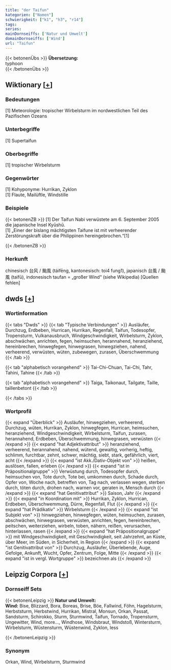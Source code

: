 ```yaml
---
title: "der Taifun"
kategorien: ["Nomen"]
schwierigkeit: ["k1", "h3", "r14"]
tags:
series:
mainDornseiffs: ['Natur und Umwelt']
domainDornseiffs: ['Wind']
url: "Taifun"
---
```


{{< betonenÜbs >}}
**Übersetzung:**  
typhoon  
{{< /betonenÜbs >}}

## Wiktionary [[+](https://de.wiktionary.org/wiki/Taifun)]

### Bedeutungen
[1] Meteorologie: tropischer Wirbelsturm im nordwestlichen Teil des Pazifischen Ozeans  

### Unterbegriffe
[1] Supertaifun  

### Oberbegriffe
[1] tropischer Wirbelsturm  

### Gegenwörter
[1] Kohyponyme: Hurrikan, Zyklon  
[1] Flaute, Mailüftle, Windstille  

### Beispiele
{{< betonenZB >}}
[1] Der Taifun Nabi verwüstete am 6. September 2005 die japanische Insel Kyūshū.  
[1] „Einer der bislang mächtigsten Taifune ist mit verheerender Zerstörungskraft über die Philippinen hereingebrochen.“[1]  

{{< /betonenZB >}}
### Herkunft
chinesisch 台风 / 颱風 (táifēng, kantonesisch: toi4 fung1), japanisch 台風 / 颱風 (taifū), indonesisch taufan =  „großer Wind“ (siehe Wikipedia) [Quellen fehlen]  



## dwds [[+](https://www.dwds.de/wb/Taifun)]

### Wortinformation
{{< tabs "Dwds" >}}
{{< tab "Typische Verbindungen" >}}
Ausläufer, Durchzug, Erdbeben, Hurrican, Hurrikan, Regenfall, Taifun, Todesopfer, Tropensturm, Vulkanausbruch, Windgeschwindigkeit, Wirbelsturm, Zyklon, abschwächen, anrichten, fegen, heimsuchen, herannahend, heranziehend, hereinbrechen, hinwegfegen, hinwegrasen, hinwegziehen, nahend, verheerend, verwüsten, wüten, zubewegen, zurasen, Überschwemmung
{{< /tab >}}

{{< tab "alphabetisch vorangehend" >}}
Tai-Chi-Chuan, Tai-Chi, Tahr, Tahini, Tahine
{{< /tab >}}

{{< tab "alphabetisch vorangehend" >}}
Taiga, Taikonaut, Tailgate, Taille, taillenbetont
{{< /tab >}}

{{< /tabs >}}

### Wortprofil
{{< expand "Überblick" >}} Ausläufer, hinwegziehen, verheerend, Durchzug, wüten, Hurrikan, Zyklon, hinwegfegen, Hurrican, heimsuchen, heranziehend, Windgeschwindigkeit, Wirbelsturm, Taifun, zurasen, herannahend, Erdbeben, Überschwemmung, hinwegrasen, verwüsten {{< /expand >}}
{{< expand "hat Adjektivattribut" >}} heranziehend, verheerend, herannahend, nahend, wütend, gewaltig, vorherig, heftig, schlimm, furchtbar, zehnt, schwer, mächtig, siebt, stark, gefährlich, viert, acht {{< /expand >}}
{{< expand "ist Akk./Dativ-Objekt von" >}} heißen, auslösen, fallen, erleben {{< /expand >}}
{{< expand "ist in Präpositionalgruppe" >}} Verwüstung durch, Todesopfer durch, heimsuchen von, Tote durch, Tote bei, umkommen durch, Schade durch, Opfer von, Woche nach, betreffen von, Tag nach, verlassen wegen, sterben durch, töten durch, drohen nach, warnen vor, geraten in, Mensch durch {{< /expand >}}
{{< expand "hat Genitivattribut" >}} Saison, Jahr {{< /expand >}}
{{< expand "in Koordination mit" >}} Hurrikan, Zyklon, Hurrican, Erdbeben, Überschwemmung, Dürre, Regenfall, Flut {{< /expand >}}
{{< expand "hat Prädikativ" >}} Wirbelsturm {{< /expand >}}
{{< expand "ist Subjekt von" >}} hinwegziehen, hinwegfegen, wüten, heimsuchen, zurasen, abschwächen, hinwegrasen, verwüsten, anrichten, fegen, hereinbrechen, peitschen, weiterziehen, wirbeln, toben, nähern, reißen, verursachen, hinterlassen, rasen {{< /expand >}}
{{< expand "hat Präpositionalgruppe" >}} mit Windgeschwindigkeit, mit Geschwindigkeit, seit Jahrzehnt, an Küste, über Meer, im Süden, in Sicherheit, in Region {{< /expand >}}
{{< expand "ist Genitivattribut von" >}} Durchzug, Ausläufer, Überlebende, Auge, Gefolge, Ankunft, Wucht, Opfer, Zentrum, Folge, Mitte {{< /expand >}}
{{< expand "ist in vergl. Wortgruppe" >}} bezeichnen als {{< /expand >}}

## Leipzig Corpora [[+](https://corpora.uni-leipzig.de/en/res?word=Taifun&corpusId=deu_newscrawl-public_2018)]

### Dornseiff Sets
{{< betonenLeipzig >}}
**Natur und Umwelt:**  
**Wind:** Bise, Blizzard, Bora, Boreas, Brise, Böe, Fallwind, Föhn, Hagelsturm, Herbststurm, Herbstwind, Hurrikan, Mistral, Monsun, Orkan, Passat, Sandsturm, Schirokko, Sturm, Sturmwind, Taifun, Tornado, Tropensturm, Ungewitter, Wind, more..., Windhose, Windsbraut, Windstoß, Wintersturm, Wirbelsturm, Wüstensturm, Wüstenwind, Zyklon, less  

{{< /betonenLeipzig >}}

### Synonym
Orkan, Wind, Wirbelsturm, Sturmwind

